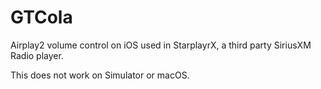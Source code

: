 # GTCola
 Airplay2 volume control on iOS used in StarplayrX, a third party SiriusXM Radio player.
 
 This does not work on Simulator or macOS.
